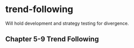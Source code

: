 # trend-following
Will hold development and strategy testing for divergence.

## Chapter 5-9 Trend Following